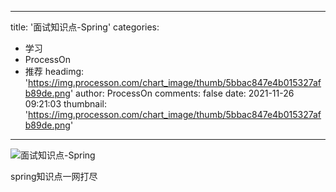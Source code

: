 
---
title: '面试知识点-Spring'
categories: 
 - 学习
 - ProcessOn
 - 推荐
headimg: 'https://img.processon.com/chart_image/thumb/5bbac847e4b015327afb89de.png'
author: ProcessOn
comments: false
date: 2021-11-26 09:21:03
thumbnail: 'https://img.processon.com/chart_image/thumb/5bbac847e4b015327afb89de.png'
---

<div>   
<img class="thumb" alt="面试知识点-Spring" src="https://img.processon.com/chart_image/thumb/5bbac847e4b015327afb89de.png" referrerpolicy="no-referrer">
<p>spring知识点一网打尽</p>  
</div>
            